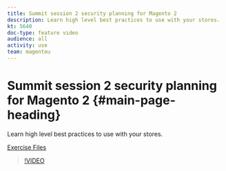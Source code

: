 ```yaml
---
title: Summit session 2 security planning for Magento 2
description: Learn high level best practices to use with your stores​.
kt: 5640
doc-type: feature video
audience: all
activity: use
team: magentou
---
```


# Summit session 2 security planning for Magento 2 {#main-page-heading}

Learn high level best practices to use with your stores​.

[Exercise Files](./assets/Security-Exercise-Files.zip)

>[!VIDEO](https://video.tv.adobe.com/v/35722)
